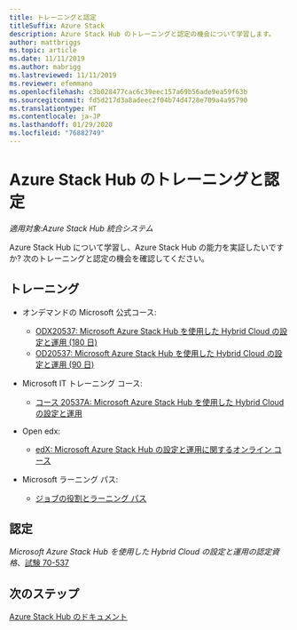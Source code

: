 ```yaml
---
title: トレーニングと認定
titleSuffix: Azure Stack
description: Azure Stack Hub のトレーニングと認定の機会について学習します。
author: mattbriggs
ms.topic: article
ms.date: 11/11/2019
ms.author: mabrigg
ms.lastreviewed: 11/11/2019
ms.reviewer: efemmano
ms.openlocfilehash: c3b028477cac6c39eec157a69b56ade9ea59f63b
ms.sourcegitcommit: fd5d217d3a8adeec2f04b74d4728e709a4a95790
ms.translationtype: HT
ms.contentlocale: ja-JP
ms.lasthandoff: 01/29/2020
ms.locfileid: "76882749"
---
```

# <a name="azure-stack-hub-training-and-certification"></a>Azure Stack Hub のトレーニングと認定

*適用対象:Azure Stack Hub 統合システム*

Azure Stack Hub について学習し、Azure Stack Hub の能力を実証したいですか? 次のトレーニングと認定の機会を確認してください。

## <a name="training"></a>トレーニング

- オンデマンドの Microsoft 公式コース:
   - [ODX20537: Microsoft Azure Stack Hub を使用した Hybrid Cloud の設定と運用 (180 日)](https://www.microsoft.com/learning/course.aspx?cid=ODX20537)
   - [OD20537: Microsoft Azure Stack Hub を使用した Hybrid Cloud の設定と運用 (90 日)](https://www.microsoft.com/learning/course.aspx?cid=OD20537)

- Microsoft IT トレーニング コース:
   - [コース 20537A: Microsoft Azure Stack Hub を使用した Hybrid Cloud の設定と運用](https://aka.ms/azsmoc)

- Open edx:
   - [edX: Microsoft Azure Stack Hub の設定と運用に関するオンライン コース](https://aka.ms/AzureStackMOOC)
   
- Microsoft ラーニング パス:
   - [ジョブの役割とラーニング パス](https://azure.microsoft.com/training/learning-paths/)

## <a name="certification"></a>認定

*Microsoft Azure Stack Hub を使用した Hybrid Cloud の設定と運用の認定資格*、[試験 70-537](https://www.microsoft.com/learning/exam-70-537.aspx)

## <a name="next-steps"></a>次のステップ

[Azure Stack Hub のドキュメント](/azure-stack/operator)
